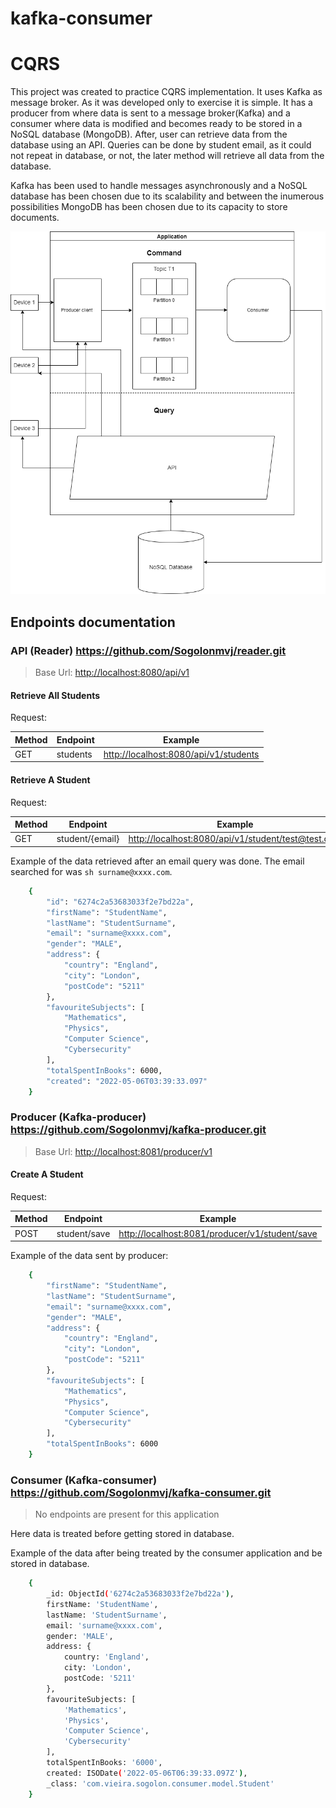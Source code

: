# kafka-consumer

# CQRS

This project was created to practice CQRS implementation. It uses Kafka as message broker. As it was developed only to exercise it is simple. It has a producer from where data is sent to a message broker(Kafka) and a consumer where data is modified and becomes ready to be stored in a NoSQL database (MongoDB). After, user can retrieve data from the database using an API. Queries can be done by student email, as it could not repeat in database, or not, the later method will retrieve all data from the database. 

Kafka has been used to handle messages asynchronously and a NoSQL database has been chosen due to its scalability and between the inumerous possibilities MongoDB has been chosen due to its capacity to store documents.

![structure](https://raw.githubusercontent.com/Sogolonmvj/kafka-producer/main/structure.drawio.png?token=GHSAT0AAAAAABUJUDCJMPELYBD7SGIN47DSYTVN45A)

## Endpoints documentation

### API (Reader) <https://github.com/Sogolonmvj/reader.git>

> Base Url: <http://localhost:8080/api/v1>

#### Retrieve All Students

Request:

| Method | Endpoint |               Example
| ------ | -------- | ---------------------------------------
| GET    | students | <http://localhost:8080/api/v1/students>

#### Retrieve A Student

Request:

| Method |    Endpoint     |                   Example
| ------ | --------------- | ----------------------------------------------------
| GET    | student/{email} | <http://localhost:8080/api/v1/student/test@test.com>

Example of the data retrieved after an email query was done. The email searched for was ```sh surname@xxxx.com```.

```sh  
    {
        "id": "6274c2a53683033f2e7bd22a",
        "firstName": "StudentName",
        "lastName": "StudentSurname",
        "email": "surname@xxxx.com",
        "gender": "MALE",
        "address": {
            "country": "England",
            "city": "London",
            "postCode": "5211"
        },
        "favouriteSubjects": [
            "Mathematics",
            "Physics",
            "Computer Science",
            "Cybersecurity"
        ],
        "totalSpentInBooks": 6000,
        "created": "2022-05-06T03:39:33.097"
    }
```

### Producer (Kafka-producer) <https://github.com/Sogolonmvj/kafka-producer.git>

> Base Url: <http://localhost:8081/producer/v1>

#### Create A Student

Request:

| Method |   Endpoint   |                  Example
| ------ | ------------ | ----------------------------------------------
| POST   | student/save | <http://localhost:8081/producer/v1/student/save>

Example of the data sent by producer:

```sh
    {
        "firstName": "StudentName",
        "lastName": "StudentSurname",
        "email": "surname@xxxx.com",
        "gender": "MALE",
        "address": {
            "country": "England",
            "city": "London",
            "postCode": "5211"
        },
        "favouriteSubjects": [
            "Mathematics",
            "Physics",
            "Computer Science",
            "Cybersecurity"
        ],
        "totalSpentInBooks": 6000
    }
```

### Consumer (Kafka-consumer) <https://github.com/Sogolonmvj/kafka-consumer.git>

> No endpoints are present for this application

Here data is treated before getting stored in database.

Example of the data after being treated by the consumer application and be stored in database.

```sh  
    {
        _id: ObjectId('6274c2a53683033f2e7bd22a'),
        firstName: 'StudentName',
        lastName: 'StudentSurname',
        email: 'surname@xxxx.com',
        gender: 'MALE',
        address: {
            country: 'England',
            city: 'London',
            postCode: '5211'
        },
        favouriteSubjects: [
            'Mathematics',
            'Physics',
            'Computer Science',
            'Cybersecurity'
        ],
        totalSpentInBooks: '6000',
        created: ISODate('2022-05-06T06:39:33.097Z'),
        _class: 'com.vieira.sogolon.consumer.model.Student'
    }
```
